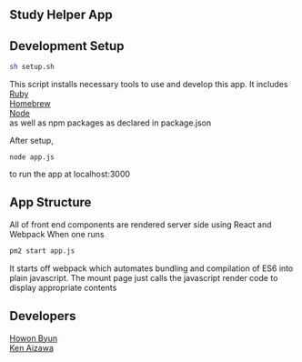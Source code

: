 Study Helper App
---
## Development Setup
```bash
sh setup.sh
```
This script installs necessary tools to use and develop this app. It includes <br />
[Ruby](https://www.ruby-lang.org/en/)<br />
[Homebrew](http://brew.sh/)<br />
[Node](https://nodejs.org/en/)<br />
as well as npm packages as declared in package.json

After setup,
```
node app.js
```
to run the app at localhost:3000

## App Structure
All of front end components are rendered server side using React and Webpack
When one runs
```bash
pm2 start app.js
```
It starts off webpack which automates bundling and compilation of ES6 into
plain javascript. The mount page just calls the javascript render code
to display appropriate contents

## Developers
[Howon Byun](https://github.com/Howon) <br />
[Ken Aizawa](https://github.com/aizawak) <br />
